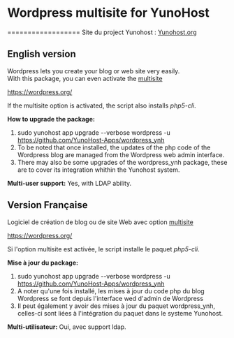 # Wordpress multisite for YunoHost
==================
Site du project Yunohost : [Yunohost.org](https://yunohost.org/#/)

## English version
Wordpress lets you create your blog or web site very easily. <br/>
With this package, you can even activate the [multisite](http://codex.wordpress.org/Glossary#Multisite)

https://wordpress.org/

If the multisite option is activated, the script also installs *php5-cli*.

**How to upgrade the package:**  
1) sudo yunohost app upgrade --verbose wordpress -u https://github.com/YunoHost-Apps/wordpress_ynh <br/>
2) To be noted that once installed, the updates of the php code of the Wordpress blog are managed from the Wordpress web admin interface.
3) There may also be some upgrades of the wordpress_ynh package, these are to cover its integration whithin the Yunohost system.

**Multi-user support:** Yes, with LDAP ability.

## Version Française
Logiciel de création de blog ou de site Web avec option [multisite](http://codex.wordpress.org/Glossary#Multisite)

https://wordpress.org/

Si l'option multisite est activée, le script installe le paquet *php5-cli*.

**Mise à jour du package:**  
1) sudo yunohost app upgrade --verbose wordpress -u https://github.com/YunoHost-Apps/wordpress_ynh <br/>
2) A noter qu'une fois installé, les mises à jour du code php du blog Wordpress se font depuis l'interface wed d'admin de Wordpress 
3) Il peut également y avoir des mises à jour du paquet wordpress_ynh, celles-ci sont liées à l'intégration du paquet dans le systeme Yunohost.

**Multi-utilisateur:** Oui, avec support ldap.
